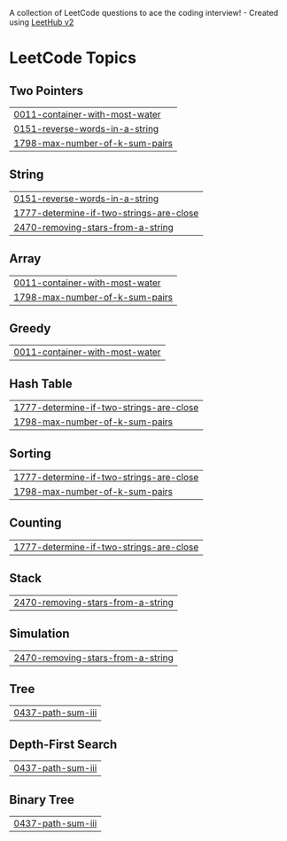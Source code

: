 A collection of LeetCode questions to ace the coding interview! - Created using [LeetHub v2](https://github.com/arunbhardwaj/LeetHub-2.0)
<!---LeetCode Topics Start-->
# LeetCode Topics
## Two Pointers
|  |
| ------- |
| [0011-container-with-most-water](https://github.com/juheon0615/leetcode/tree/master/0011-container-with-most-water) |
| [0151-reverse-words-in-a-string](https://github.com/juheon0615/leetcode/tree/master/0151-reverse-words-in-a-string) |
| [1798-max-number-of-k-sum-pairs](https://github.com/juheon0615/leetcode/tree/master/1798-max-number-of-k-sum-pairs) |
## String
|  |
| ------- |
| [0151-reverse-words-in-a-string](https://github.com/juheon0615/leetcode/tree/master/0151-reverse-words-in-a-string) |
| [1777-determine-if-two-strings-are-close](https://github.com/juheon0615/leetcode/tree/master/1777-determine-if-two-strings-are-close) |
| [2470-removing-stars-from-a-string](https://github.com/juheon0615/leetcode/tree/master/2470-removing-stars-from-a-string) |
## Array
|  |
| ------- |
| [0011-container-with-most-water](https://github.com/juheon0615/leetcode/tree/master/0011-container-with-most-water) |
| [1798-max-number-of-k-sum-pairs](https://github.com/juheon0615/leetcode/tree/master/1798-max-number-of-k-sum-pairs) |
## Greedy
|  |
| ------- |
| [0011-container-with-most-water](https://github.com/juheon0615/leetcode/tree/master/0011-container-with-most-water) |
## Hash Table
|  |
| ------- |
| [1777-determine-if-two-strings-are-close](https://github.com/juheon0615/leetcode/tree/master/1777-determine-if-two-strings-are-close) |
| [1798-max-number-of-k-sum-pairs](https://github.com/juheon0615/leetcode/tree/master/1798-max-number-of-k-sum-pairs) |
## Sorting
|  |
| ------- |
| [1777-determine-if-two-strings-are-close](https://github.com/juheon0615/leetcode/tree/master/1777-determine-if-two-strings-are-close) |
| [1798-max-number-of-k-sum-pairs](https://github.com/juheon0615/leetcode/tree/master/1798-max-number-of-k-sum-pairs) |
## Counting
|  |
| ------- |
| [1777-determine-if-two-strings-are-close](https://github.com/juheon0615/leetcode/tree/master/1777-determine-if-two-strings-are-close) |
## Stack
|  |
| ------- |
| [2470-removing-stars-from-a-string](https://github.com/juheon0615/leetcode/tree/master/2470-removing-stars-from-a-string) |
## Simulation
|  |
| ------- |
| [2470-removing-stars-from-a-string](https://github.com/juheon0615/leetcode/tree/master/2470-removing-stars-from-a-string) |
## Tree
|  |
| ------- |
| [0437-path-sum-iii](https://github.com/juheon0615/leetcode/tree/master/0437-path-sum-iii) |
## Depth-First Search
|  |
| ------- |
| [0437-path-sum-iii](https://github.com/juheon0615/leetcode/tree/master/0437-path-sum-iii) |
## Binary Tree
|  |
| ------- |
| [0437-path-sum-iii](https://github.com/juheon0615/leetcode/tree/master/0437-path-sum-iii) |
<!---LeetCode Topics End-->
